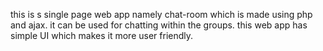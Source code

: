 this is s single page web app namely chat-room which is made using php and ajax.
it can be used for chatting within the groups.
this web app has simple UI which makes it more user friendly.
